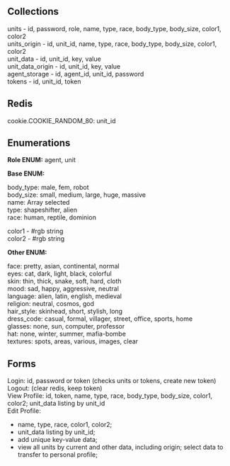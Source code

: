## Collections  

units - id, password, role, name, type, race, body_type, body_size, color1, color2  
units_origin - id, unit_id, name, type, race, body_type, body_size, color1, color2  
unit_data - id, unit_id, key, value  
unit_data_origin - id, unit_id, key, value  
agent_storage - id, agent_id, unit_id, password  
tokens - id, unit_id, token  

## Redis  

cookie.COOKIE_RANDOM_80: unit_id  

## Enumerations

__Role ENUM:__ agent, unit  

__Base ENUM:__  

body_type: male, fem, robot  
body_size: small, medium, large, huge, massive  
name: Array selected  
type: shapeshifter, alien  
race: human, reptile, dominion  

color1 - #rgb string  
color2 - #rgb string  

__Other ENUM:__  

face: pretty, asian, continental, normal  
eyes: cat, dark, light, black, colorful  
skin: thin, thick, snake, soft, hard, cloth  
mood: sad, happy, aggressive, neutral  
language: alien, latin, english, medieval  
religion: neutral, cosmos, god  
hair_style: skinhead, short, stylish, long  
dress_code: casual, formal, villager, street, office, sports, home  
glasses: none, sun, computer, professor  
hat: none, winter, summer, mafia-bombe  
textures: spots, areas, various, images, clear  

## Forms

Login: id, password or token (checks units or tokens, create new token)  
Logout: (clear redis, keep token)  
View Profile: id, token, name, type, race, body_type, body_size, color1, color2; unit_data listing by unit_id  
Edit Profile:  
- name, type, race, color1, color2;  
- unit_data listing by unit_id;  
- add unique key-value data;  
- view all units by current and other data, including origin; select data to transfer to personal profile;  

